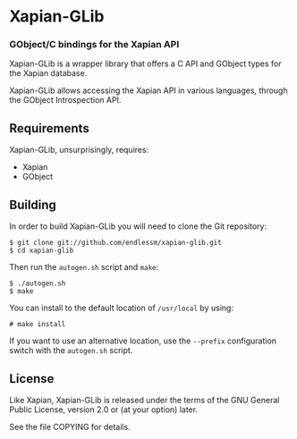 # Xapian-GLib

### GObject/C bindings for the Xapian API

Xapian-GLib is a wrapper library that offers a C API and GObject types for
the Xapian database.

Xapian-GLib allows accessing the Xapian API in various languages, through
the GObject Introspection API.

## Requirements

Xapian-GLib, unsurprisingly, requires:

 * Xapian
 * GObject

## Building

In order to build Xapian-GLib you will need to clone the Git repository:

    $ git clone git://github.com/endlessm/xapian-glib.git
    $ cd xapian-glib

Then run the `autogen.sh` script and `make`:

    $ ./autogen.sh
    $ make

You can install to the default location of `/usr/local` by using:

    # make install

If you want to use an alternative location, use the `--prefix` configuration
switch with the `autogen.sh` script.

## License

Like Xapian, Xapian-GLib is released under the terms of the GNU General
Public License, version 2.0 or (at your option) later.

See the file COPYING for details.
